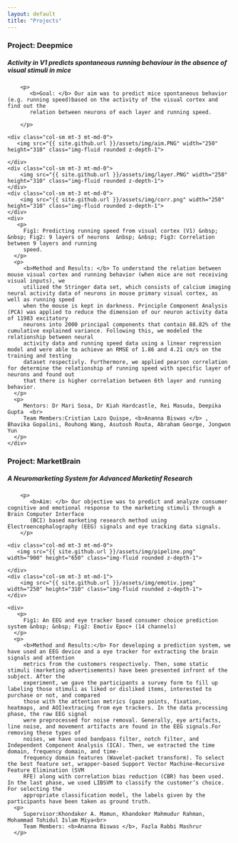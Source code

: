 ```yaml
---
layout: default
title: "Projects"
---
```


<div class="row gx-5 mb-5">
   
   <h3 class="fw-bold border-bottom pb-3 mb-5">Project: Deepmice</h3>
           <h5> Activity in V1 predicts spontaneous running behaviour in the absence of visual stimuli in mice </h5>
   
        <p>  
           <b>Goal: </b> Our aim was to predict mice spontaneous behavior (e.g. running speed)based on the activity of the visual cortex and find out the
           relation between neurons of each layer and running speed.
           
        </p>   
   
    <div class="col-sm mt-3 mt-md-0">
       <img src="{{ site.github.url }}/assets/img/aim.PNG" width="250" height="310" class="img-fluid rounded z-depth-1">
     
    </div>
    <div class="col-sm mt-3 mt-md-0">
        <img src="{{ site.github.url }}/assets/img/layer.PNG" width="250" height="310" class="img-fluid rounded z-depth-1"> 
    </div>
    <div class="col-sm mt-3 mt-md-0">
        <img src="{{ site.github.url }}/assets/img/corr.png" width="250" height="310" class="img-fluid rounded z-depth-1">
    </div>
    <div>
       <p>
         Fig1: Predicting running speed from visual cortex (V1) &nbsp; &nbsp; Fig2: 9 layers of neurons  &nbsp; &nbsp; Fig3: Correlation between 9 layers and running
         speed.
      </p>  
      <p>
         <b>Method and Results: </b> To understand the relation between mouse visual cortex and running behavior (when mice are not receiving visual inputs), we 
         utilized the Stringer data set, which consists of calcium imaging neural activity data of neurons in mouse primary visual cortex, as well as running speed
         when the mouse is kept in darkness. Principle Component Analysis (PCA) was applied to reduce the dimension of our neuron activity data of 11983 excitatory
         neurons into 2000 principal components that contain 88.82% of the cumulative explained variance. Following this, we modeled the relationship between neural 
         activity data and running speed data using a linear regression model and were able to achieve an RMSE of 1.86 and 4.21 cm/s on the training and testing 
         dataset respectivly. Furthermore, we applied pearson correlation for determine the relationship of running speed with specific layer of neurons and found out
         that there is higher correlation between 6th layer and running behavior. 
      </p>
      <p>
         Mentors: Dr Mari Sosa, Dr Kiah Hardcastle, Rei Masuda, Deepika Gupta  <br>
         Team Members:Cristian Lazo Quispe, <b>Ananna Biswas </b> , Bhavika Gopalini, Rouhong Wang, Asutosh Routa, Abraham George, Jongwon Yun
      </p> 
    </div>
   
</div>



<div class="row row justify-content-sm-center">
   
   <h3 class="fw-bold border-bottom pb-3 mb-5">Project: MarketBrain</h3>
           <h5> A Neuromarketing System for Advanced Marketinf Research </h5>
   
        <p>  
           <b>Aim: </b> Our objective was to predict and analyze consumer cognitive and emotional response to the marketing stimuli through a Brain Computer Interface 
           (BCI) based marketing research method using Electroencephalography (EEG) signals and eye tracking data signals. 
        </p>   
   
    <div class="col-md mt-3 mt-md-0">
       <img src="{{ site.github.url }}/assets/img/pipeline.png" width="900" height="650" class="img-fluid rounded z-depth-1">
     
    </div>
    <div class="col-sm mt-3 mt-md-1">
        <img src="{{ site.github.url }}/assets/img/emotiv.jpeg" width="250" height="310" class="img-fluid rounded z-depth-1"> 
    </div>
    
    <div>
       <p>
         Fig1: An EEG and eye tracker based consumer choice prediction system &nbsp; &nbsp; Fig2: Emotiv Epoc+ (14 channels)
      </p>  
      <p>
         <b>Method and Results:</b> For developing a prediction system, we have used an EEG device and a eye tracker for extracting the brain signals and attention
         metrics from the customers respectively. Then, some static stimuli (marketing advertisements) have been presented infront of the subject. After the 
         experiment, we gave the participants a survey form to fill up labeling those stimuli as liked or disliked items, interested to purchase or not, and compared
         those with the attention metrics (gaze points, fixation, heatmaps, and AOI)extracing from eye trackers. In the data processing phase, the raw EEG signal
         were preprocessed for noise removal. Generally, eye artifacts, line noise, and movement artifacts are found in the EEG signals.For removing these types of
         noises, we have used bandpass filter, notch filter, and Independent Component Analysis (ICA). Then, we extracted the time domain, frequency domain, and time- 
         frequency domain features (Wavelet-packet transform). To select the best feature set, wrapper-based Support Vector Machine-Recursive Feature Elimination (SVM
         RFE) along with correlation bias reduction (CBR) has been used. In the last phase, we used LIBSVM to classify the customer’s choice. For selecting the
         appropriate classification model, the labels given by the participants have been taken as ground truth.
      <p>
         Supervisor:Khondaker A. Mamun, Khandoker Mahmudur Rahman, Mohammad Tohidul Islam Miya<br>
         Team Members: <b>Ananna Biswas </b>, Fazla Rabbi Mashrur
      </p> 
    
    
